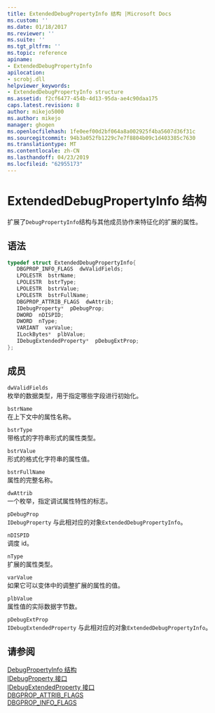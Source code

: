 ```yaml
---
title: ExtendedDebugPropertyInfo 结构 |Microsoft Docs
ms.custom: ''
ms.date: 01/18/2017
ms.reviewer: ''
ms.suite: ''
ms.tgt_pltfrm: ''
ms.topic: reference
apiname:
- ExtendedDebugPropertyInfo
apilocation:
- scrobj.dll
helpviewer_keywords:
- ExtendedDebugPropertyInfo structure
ms.assetid: f2cf6477-454b-4d13-95da-ae4c90daa175
caps.latest.revision: 8
author: mikejo5000
ms.author: mikejo
manager: ghogen
ms.openlocfilehash: 1fe0eef00d2bf064a8a002925f4ba5607d36f31c
ms.sourcegitcommit: 94b3a052fb1229c7e7f8804b09c1d403385c7630
ms.translationtype: MT
ms.contentlocale: zh-CN
ms.lasthandoff: 04/23/2019
ms.locfileid: "62955173"
---
```

# <a name="extendeddebugpropertyinfo-structure"></a>ExtendedDebugPropertyInfo 结构
扩展了`DebugPropertyInfo`结构与其他成员协作来特征化的扩展的属性。  
  
## <a name="syntax"></a>语法  
  
```cpp
typedef struct ExtendedDebugPropertyInfo{  
   DBGPROP_INFO_FLAGS  dwValidFields;  
   LPOLESTR  bstrName;  
   LPOLESTR  bstrType;  
   LPOLESTR  bstrValue;  
   LPOLESTR  bstrFullName;  
   DBGPROP_ATTRIB_FLAGS  dwAttrib;  
   IDebugProperty*  pDebugProp;  
   DWORD  nDISPID;  
   DWORD  nType;  
   VARIANT  varValue;  
   ILockBytes*  plbValue;  
   IDebugExtendedProperty*  pDebugExtProp;  
};  
```  
  
## <a name="members"></a>成员  
 `dwValidFields`  
 枚举的数据类型，用于指定哪些字段进行初始化。  
  
 `bstrName`  
 在上下文中的属性名称。  
  
 `bstrType`  
 带格式的字符串形式的属性类型。  
  
 `bstrValue`  
 形式的格式化字符串的属性值。  
  
 `bstrFullName`  
 属性的完整名称。  
  
 `dwAttrib`  
 一个枚举，指定调试属性特性的标志。  
  
 `pDebugProp`  
 `IDebugProperty` 与此相对应的对象`ExtendedDebugPropertyInfo`。  
  
 `nDISPID`  
 调度 id。  
  
 `nType`  
 扩展的属性类型。  
  
 `varValue`  
 如果它可以变体中的调整扩展的属性的值。  
  
 `plbValue`  
 属性值的实际数据字节数。  
  
 `pDebugExtProp`  
 `IDebugExtendedProperty` 与此相对应的对象`ExtendedDebugPropertyInfo`。  
  
## <a name="see-also"></a>请参阅  
 [DebugPropertyInfo 结构](../../winscript/reference/debugpropertyinfo-structure.md)   
 [IDebugProperty 接口](../../winscript/reference/idebugproperty-interface.md)   
 [IDebugExtendedProperty 接口](../../winscript/reference/idebugextendedproperty-interface.md)   
 [DBGPROP_ATTRIB_FLAGS](../../winscript/reference/dbgprop-attrib-flags.md)   
 [DBGPROP_INFO_FLAGS](../../winscript/reference/dbgprop-info-flags.md)